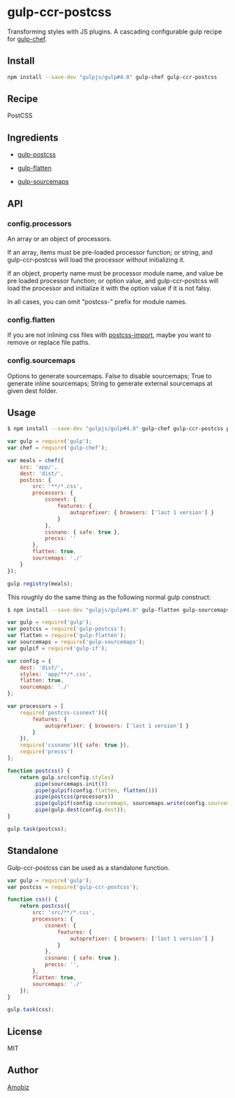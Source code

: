# gulp-ccr-postcss

Transforming styles with JS plugins. A cascading configurable gulp recipe for [gulp-chef](https://github.com/gulp-cookery/gulp-chef).

## Install

``` bash
npm install --save-dev "gulpjs/gulp#4.0" gulp-chef gulp-ccr-postcss
```

## Recipe

PostCSS

## Ingredients

* [gulp-postcss](https://github.com/postcss/gulp-postcss)

* [gulp-flatten](https://github.com/armed/gulp-flatten)

* [gulp-sourcemaps](https://github.com/floridoo/gulp-sourcemaps)

## API

### config.processors

An array or an object of processors.

If an array, items must be pre-loaded processor function; or string, and gulp-ccr-postcss will load the processor without initializing it.

If an object, property name must be processor module name, and value be pre loaded processor function; or option value, and gulp-ccr-postcss will load the processor and initialize it with the option value if it is not falsy.

In all cases, you can omit "postcss-" prefix for module names.

### config.flatten

If you are not inlining css files with [postcss-import](https://github.com/postcss/postcss-import), maybe you want to remove or replace file paths.

### config.sourcemaps

Options to generate sourcemaps. False to disable sourcemaps; True to generate inline sourcemaps; String to generate external sourcemaps at given dest folder.

## Usage

``` bash
$ npm install --save-dev "gulpjs/gulp#4.0" gulp-chef gulp-ccr-postcss postcss-cssnext cssnano precss
```

``` javascript
var gulp = require('gulp');
var chef = require('gulp-chef');

var meals = chef({
    src: 'app/',
    dest: 'dist/',
    postcss: {
        src: '**/*.css',
        processors: {
            cssnext: {
                features: {
                    autoprefixer: { browsers: ['last 1 version'] }
                }
            },
			cssnano: { safe: true },
            precss: ''
        },
        flatten: true,
        sourcemaps: './'
    }
});

gulp.registry(meals);
```

This roughly do the same thing as the following normal gulp construct:

``` bash
$ npm install --save-dev "gulpjs/gulp#4.0" gulp-flatten gulp-sourcemaps gulp-if gulp-postcss postcss-cssnext cssnano precss
```

``` javascript
var gulp = require('gulp');
var postcss = require('gulp-postcss');
var flatten = require('gulp-flatten');
var sourcemaps = require('gulp-sourcemaps');
var gulpif = require('gulp-if');

var config = {
    dest: 'dist/',
    styles: 'app/**/*.css',
    flatten: true,
    sourcemaps: './'
};

var processors = [
    require('postcss-cssnext')({
        features: {
            autoprefixer: { browsers: ['last 1 version'] }
        }
    }),
	require('cssnano')({ safe: true }),
    require('precss')
];

function postcss() {
    return gulp.src(config.styles)
        .pipe(sourcemaps.init())
        .pipe(gulpif(config.flatten, flatten()))
        .pipe(postcss(processors))
        .pipe(gulpif(config.sourcemaps, sourcemaps.write(config.sourcemaps)))
        .pipe(gulp.dest(config.dest));
}

gulp.task(postcss);
```

## Standalone

Gulp-ccr-postcss can be used as a standalone function.

``` javascript
var gulp = require('gulp');
var postcss = require('gulp-ccr-postcss');

function css() {
    return postcss({
        src: 'src/**/*.css',
        processors: {
            cssnext: {
                features: {
                    autoprefixer: { browsers: ['last 1 version'] }
                }
            },
			cssnano: { safe: true },
            precss: '',
        },
        flatten: true,
        sourcemaps: './'
    });
}

gulp.task(css);
```

## License
MIT

## Author
[Amobiz](https://github.com/amobiz)
